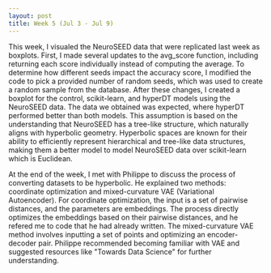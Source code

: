 ```yaml
---
layout: post
title: Week 5 (Jul 3 - Jul 9)
---
```


This week, I visualed the NeuroSEED data that were replicated last week as boxplots. First, I made several updates to the avg_score function, including returning each score individually instead of computing the average. To determine how different seeds impact the accuracy score, I modified the code to pick a provided number of random seeds, which was used to create a random sample from the database. After these changes, I created a boxplot for the control, scikit-learn, and hyperDT models using the NeuroSEED data. The data we obtained was expected, where hyperDT performed better than both models. This assumption is based on the understanding that NeuroSEED has a tree-like structure, which naturally aligns with hyperbolic geometry. Hyperbolic spaces are known for their ability to efficiently represent hierarchical and tree-like data structures, making them a better model to model NeuroSEED data over scikit-learn which is Euclidean. 

At the end of the week, I met with Philippe to discuss the process of converting datasets to be hyperbolic. He explained two methods: coordinate optimization and mixed-curvature VAE (Variational Autoencoder). For coordinate optimization, the input is a set of pairwise distances, and the parameters are embeddings. The process directly optimizes the embeddings based on their pairwise distances, and he refered me to code that he had already written. The mixed-curvature VAE method involves inputting a set of points and optimizing an encoder-decoder pair. Philippe recommended becoming familiar with VAE and suggested resources like "Towards Data Science" for further understanding.